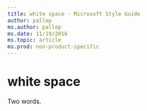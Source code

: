 ```yaml
---
title: white space - Microsoft Style Guide
author: pallep
ms.author: pallep
ms.date: 11/19/2016
ms.topic: article
ms.prod: non-product-specific
---
```


# white space

Two words.
